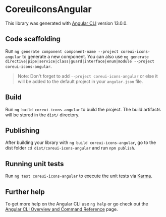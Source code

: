 # CoreuiIconsAngular

This library was generated with [Angular CLI](https://github.com/angular/angular-cli) version 13.0.0.

## Code scaffolding

Run `ng generate component component-name --project coreui-icons-angular` to generate a new component. You can also use `ng generate directive|pipe|service|class|guard|interface|enum|module --project coreui-icons-angular`.
> Note: Don't forget to add `--project coreui-icons-angular` or else it will be added to the default project in your `angular.json` file. 

## Build

Run `ng build coreui-icons-angular` to build the project. The build artifacts will be stored in the `dist/` directory.

## Publishing

After building your library with `ng build coreui-icons-angular`, go to the dist folder `cd dist/coreui-icons-angular` and run `npm publish`.

## Running unit tests

Run `ng test coreui-icons-angular` to execute the unit tests via [Karma](https://karma-runner.github.io).

## Further help

To get more help on the Angular CLI use `ng help` or go check out the [Angular CLI Overview and Command Reference](https://angular.io/cli) page.

